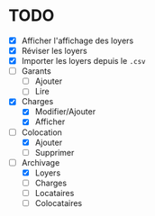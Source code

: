 # TODO
 - [x] Afficher l'affichage des loyers
 - [x] Réviser les loyers
 - [x] Importer les loyers depuis le `.csv`
 - [ ] Garants
   - [ ] Ajouter
   - [ ] Lire
 - [x] Charges
   - [x] Modifier/Ajouter
   - [x] Afficher
 - [ ] Colocation
   - [x] Ajouter
   - [ ] Supprimer
 - [ ] Archivage
   - [x] Loyers
   - [ ] Charges
   - [ ] Locataires
   - [ ] Colocataires

